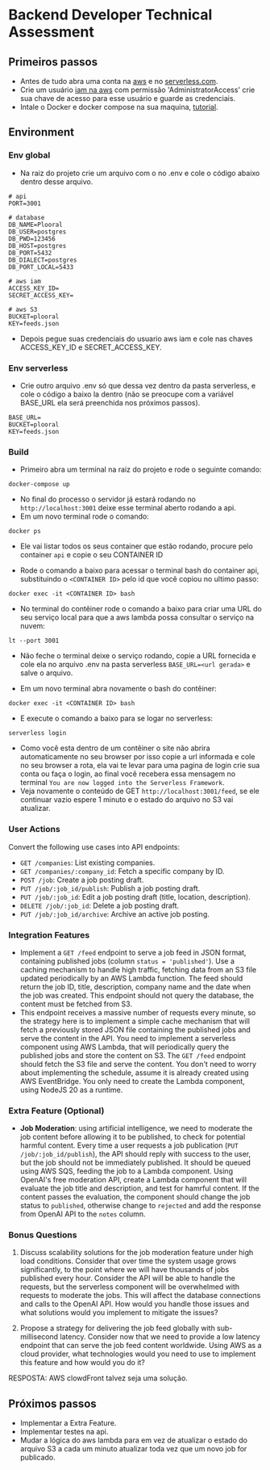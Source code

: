 # Backend Developer Technical Assessment

## Primeiros passos

- Antes de tudo abra uma conta na [aws](https://aws.amazon.com/) e no [serverless.com](https://www.serverless.com/).
- Crie um usuário [iam na aws](https://us-east-1.console.aws.amazon.com/iam/home) com permissão 'AdministratorAccess' crie sua chave de acesso para esse usuário e guarde as credenciais.
- Intale o Docker e docker compose na sua maquina, [tutorial](https://docs.docker.com/get-docker/).

## Environment
### Env global
- Na raiz do projeto crie um arquivo com o no .env e cole o código abaixo dentro desse arquivo.

```
# api
PORT=3001

# database
DB_NAME=Plooral
DB_USER=postgres
DB_PWD=123456
DB_HOST=postgres
DB_PORT=5432
DB_DIALECT=postgres
DB_PORT_LOCAL=5433

# aws iam
ACCESS_KEY_ID=
SECRET_ACCESS_KEY=

# aws S3
BUCKET=plooral
KEY=feeds.json
```

- Depois pegue suas credenciais do usuario aws iam e cole nas chaves ACCESS_KEY_ID e SECRET_ACCESS_KEY.

### Env serverless
- Crie outro arquivo .env só que dessa vez dentro da pasta serverless, e cole o código a baixo la dentro (não se preocupe com a variável BASE_URL ela será preenchida nos próximos passos).

```
BASE_URL=
BUCKET=plooral
KEY=feeds.json
```

### Build

- Primeiro abra um terminal na raiz do projeto e rode o seguinte comando:
```
docker-compose up
```
- No final do processo o servidor já estará rodando no `http://localhost:3001` deixe esse terminal aberto rodando a api.
- Em um novo terminal rode o comando:
```
docker ps
```
- Ele vai listar todos os seus container que estão rodando, procure pelo container `api` e copie o seu CONTAINER ID

- Rode o comando a baixo para acessar o terminal bash do container api, substituindo o `<CONTAINER ID>` pelo id que você copiou no ultimo passo:
```
docker exec -it <CONTAINER ID> bash
```
- No terminal do contêiner rode o comando a baixo para criar uma URL do seu serviço local para que a aws lambda possa consultar o serviço na nuvem:
```
lt --port 3001
```
- Não feche o terminal deixe o serviço rodando, copie a URL fornecida e cole ela no arquivo .env na pasta serverless `BASE_URL=<url gerada>` e salve o arquivo.

- Em um novo terminal abra novamente o bash do contêiner:
```
docker exec -it <CONTAINER ID> bash
```
- E execute o comando a baixo para se logar no serverless:
```
serverless login
```
- Como você esta dentro de um contêiner o site não abrira automaticamente no seu browser por isso copie a url informada e cole no seu browser a rota, ela vai te levar para uma pagina de login crie sua conta ou faça o login, ao final você recebera essa mensagem no terminal `You are now logged into the Serverless Framework`.
- Veja novamente o conteúdo de GET `http://localhost:3001/feed`, se ele continuar vazio espere 1 minuto e o estado do arquivo no S3 vai atualizar.

### User Actions

Convert the following use cases into API endpoints:

- `GET /companies`: List existing companies.
- `GET /companies/:company_id`: Fetch a specific company by ID.
- `POST /job`: Create a job posting draft.
- `PUT /job/:job_id/publish`: Publish a job posting draft.
- `PUT /job/:job_id`: Edit a job posting draft (title, location, description).
- `DELETE /job/:job_id`: Delete a job posting draft.
- `PUT /job/:job_id/archive`: Archive an active job posting.

### Integration Features

- Implement a `GET /feed` endpoint to serve a job feed in JSON format, containing published jobs (column `status = 'published'`). Use a caching mechanism to handle high traffic, fetching data from an S3 file updated periodically by an AWS Lambda function. The feed should return the job ID, title, description, company name and the date when the job was created. This endpoint should not query the database, the content must be fetched from S3.
- This endpoint receives a massive number of requests every minute, so the strategy here is to implement a simple cache mechanism that will fetch a previously stored JSON file containing the published jobs and serve the content in the API. You need to implement a serverless component using AWS Lambda, that will periodically query the published jobs and store the content on S3. The `GET /feed` endpoint should fetch the S3 file and serve the content. You don't need to worry about implementing the schedule, assume it is already created using AWS EventBridge. You only need to create the Lambda component, using NodeJS 20 as a runtime.

### Extra Feature (Optional)

- **Job Moderation**: using artificial intelligence, we need to moderate the job content before allowing it to be published, to check for potential harmful content.
Every time a user requests a job publication (`PUT /job/:job_id/publish`), the API should reply with success to the user, but the job should not be immediately published. It should be queued using AWS SQS, feeding the job to a Lambda component.
Using OpenAI's free moderation API, create a Lambda component that will evaluate the job title and description, and test for hamrful content. If the content passes the evaluation, the component should change the job status to `published`, otherwise change to `rejected` and add the response from OpenAI API to the `notes` column.

### Bonus Questions

1. Discuss scalability solutions for the job moderation feature under high load conditions. Consider that over time the system usage grows significantly, to the point where we will have thousands of jobs published every hour. Consider the API will be able to handle the requests, but the serverless component will be overwhelmed with requests to moderate the jobs. This will affect the database connections and calls to the OpenAI API. How would you handle those issues and what solutions would you implement to mitigate the issues?
   
2. Propose a strategy for delivering the job feed globally with sub-millisecond latency. Consider now that we need to provide a low latency endpoint that can serve the job feed content worldwide. Using AWS as a cloud provider, what technologies would you need to use to implement this feature and how would you do it?

RESPOSTA: AWS clowdFront talvez seja uma solução.

## Próximos passos

- Implementar a Extra Feature.
- Implementar testes na api.
- Mudar a lógica do aws lambda para em vez de atualizar o estado do arquivo S3 a cada um minuto atualizar toda vez que um novo job for publicado.

